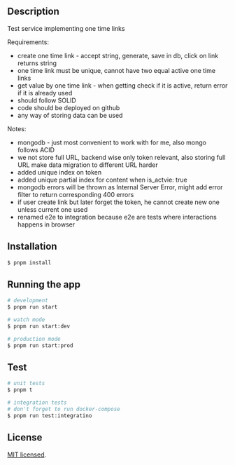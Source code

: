 ## Description

Test service implementing one time links

Requirements:
* create one time link - accept string, generate, save in db, click on link returns string
* one time link must be unique, cannot have two equal active one time links
* get value by one time link - when getting check if it is active, return error if it is already used
* should follow SOLID
* code should be deployed on github
* any way of storing data can be used

Notes:
* mongodb - just most convenient to work with for me, also mongo follows ACID
* we not store full URL, backend wise only token relevant, also storing full URL make data migration to different URL harder
* added unique index on token
* added unique partial index for content when is\_actvie: true
* mongodb errors will be thrown as Internal Server Error, might add error filter to return corresponding 400 errors
* if user create link but later forget the token, he cannot create new one unless current one used
* renamed e2e to integration because e2e are tests where interactions happens in browser

## Installation

```bash
$ pnpm install
```

## Running the app

```bash
# development
$ pnpm run start

# watch mode
$ pnpm run start:dev

# production mode
$ pnpm run start:prod
```

## Test

```bash
# unit tests
$ pnpm t

# integration tests
# don't forget to run docker-compose
$ pnpm run test:integratino
```

## License

[MIT licensed](LICENSE).
